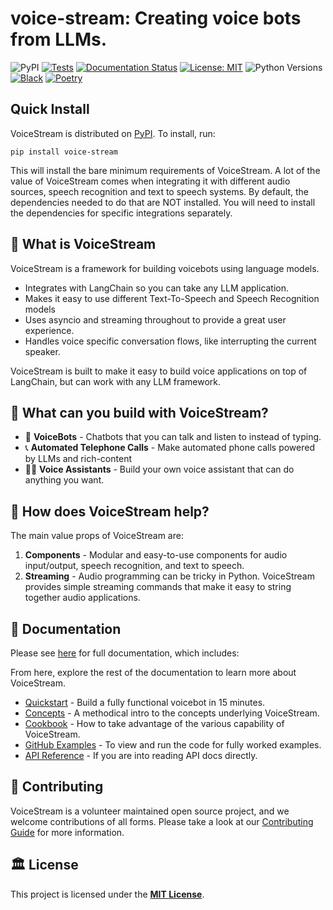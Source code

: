 # voice-stream: Creating voice bots from LLMs.

![PyPI](https://img.shields.io/pypi/v/voice-stream)
[![Tests](https://github.com/DaveDeCaprio/voice-stream/actions/workflows/tests.yml/badge.svg)](https://github.com/DaveDeCaprio/voice-stream/actions/workflows/tests.yml)
[![Documentation Status](https://readthedocs.org/projects/voice-stream/badge/?version=latest)](https://voice-stream.readthedocs.io/en/latest/?badge=latest)
[![License: MIT](https://img.shields.io/badge/License-MIT-yellow.svg)](https://opensource.org/licenses/MIT)
![Python Versions](https://img.shields.io/pypi/pyversions/voice-stream)
[![Black](https://img.shields.io/badge/code%20style-black-000000.svg)](https://github.com/psf/black)
[![Poetry](https://img.shields.io/endpoint?url=https://python-poetry.org/badge/v0.json)](https://python-poetry.org/)

## Quick Install

<!-- start install -->
VoiceStream is distributed on [PyPI].  To install, run:

   ```text
   pip install voice-stream
   ```

This will install the bare minimum requirements of VoiceStream.
A lot of the value of VoiceStream comes when integrating it with different audio sources, speech recognition and
text to speech systems.  By default, the dependencies needed to do that are NOT installed. You will need to install 
the dependencies for specific integrations separately.

[pypi]: https://pypi.org/project/voice-stream/
<!-- end install -->

## 🤔 What is VoiceStream

<!-- start elevator-pitch -->

VoiceStream is a framework for building voicebots using language models.

* Integrates with LangChain so you can take any LLM application.
* Makes it easy to use different Text-To-Speech and Speech Recognition models
* Uses asyncio and streaming throughout to provide a great user experience.
* Handles voice specific conversation flows, like interrupting the current speaker.

VoiceStream is built to make it easy to build voice applications on top of LangChain, but 
can work with any LLM framework.

## 🧱 What can you build with VoiceStream?

* :robot: **VoiceBots** - Chatbots that you can talk and listen to instead of typing.
* :telephone_receiver: **Automated Telephone Calls** - Make automated phone calls powered by LLMs and rich-content
* :teacher: **Voice Assistants** - Build your own voice assistant that can do anything you want.

## 🚀 How does VoiceStream help?

The main value props of VoiceStream are:
1. **Components** - Modular and easy-to-use components for audio input/output, speech recognition, and text to speech.
1. **Streaming** - Audio programming can be tricky in Python.  VoiceStream provides simple streaming commands that make it easy to string together audio applications. 

<!-- end elevator-pitch -->

## 📖 Documentation

Please see [here](https://voice-stream.readthedocs.io/en/latest/) for full documentation, which includes:

<!-- start doc-highlights -->
From here, explore the rest of the documentation to learn more about VoiceStream.
* [Quickstart](https://voice-stream.readthedocs.io/en/latest/getting_started/index.html) - Build a fully functional voicebot in 15 minutes.
* [Concepts](https://voice-stream.readthedocs.io/en/latest/concepts/index.html) - A methodical intro to the concepts underlying VoiceStream.
* [Cookbook](https://voice-stream.readthedocs.io/en/latest/cookbook/index.html) - How to take advantage of the various capability of VoiceStream.
* [GitHub Examples](https://github.com/DaveDeCaprio/voice-stream/blob/main/examples) - To view and run the code for fully worked examples.
* [API Reference](https://voice-stream.readthedocs.io/en/latest/reference/index.html) - If you are into reading API docs directly.

<!-- end doc-highlights -->

## 💁 Contributing

VoiceStream is a volunteer maintained open source project, and we welcome contributions of all forms. Please take a look at our [Contributing Guide](https://voice-stream.readthedocs.io/en/latest/contributing/index.html) for more information.

<!-- start license -->
## :classical_building: License

This project is licensed under the [**MIT License**](https://choosealicense.com/licenses/mit/).
<!-- end license -->
